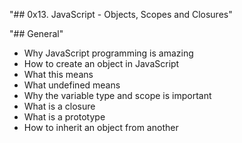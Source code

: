 "## 0x13. JavaScript - Objects, Scopes and Closures"

"## General"
+ Why JavaScript programming is amazing
+ How to create an object in JavaScript
+ What this means
+ What undefined means
+ Why the variable type and scope is important
+ What is a closure
+ What is a prototype
+ How to inherit an object from another
